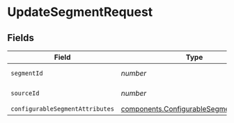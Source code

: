 # UpdateSegmentRequest


## Fields

| Field                                                                                            | Type                                                                                             | Required                                                                                         | Description                                                                                      |
| ------------------------------------------------------------------------------------------------ | ------------------------------------------------------------------------------------------------ | ------------------------------------------------------------------------------------------------ | ------------------------------------------------------------------------------------------------ |
| `segmentId`                                                                                      | *number*                                                                                         | :heavy_check_mark:                                                                               | ID of the segment                                                                                |
| `sourceId`                                                                                       | *number*                                                                                         | :heavy_check_mark:                                                                               | ID of the source                                                                                 |
| `configurableSegmentAttributes`                                                                  | [components.ConfigurableSegmentAttributes](../../models/shared/configurablesegmentattributes.md) | :heavy_minus_sign:                                                                               | N/A                                                                                              |